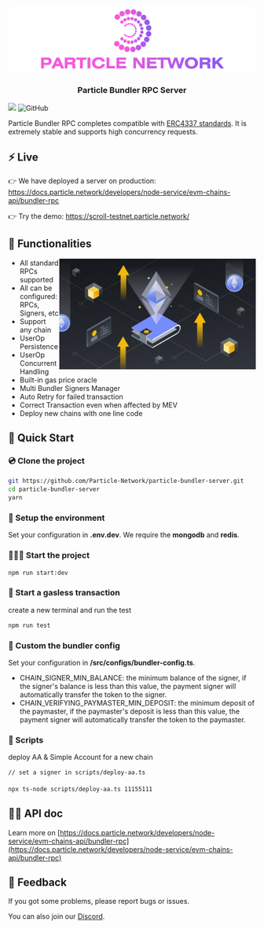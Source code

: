 <div align="center">
  <a href="https://particle.network/">
    <img src="./media/logo.png?raw=true" />
  </a>
  <h3>
    Particle Bundler RPC Server
  </h3>
</div>

![](https://img.shields.io/badge/Typescript-💪-blue?style=round)
![GitHub](https://img.shields.io/github/license/silviopaganini/nft-market?style=round)

Particle Bundler RPC completes compatible with [ERC4337 standards](https://eips.ethereum.org/EIPS/eip-4337). It is extremely stable and supports high concurrency requests.

## ⚡️ Live
👉 We have deployed a server on production: https://docs.particle.network/developers/node-service/evm-chains-api/bundler-rpc

👉 Try the demo: https://scroll-testnet.particle.network/

## 🔬 Functionalities
<img align="right" width="400" src="./media/image.png"></img>

- All standard RPCs supported
- All can be configured: RPCs, Signers, etc
- Support any chain
- UserOp Persistence
- UserOp Concurrent Handling
- Built-in gas price oracle
- Multi Bundler Signers Manager
- Auto Retry for failed transaction
- Correct Transaction even when affected by MEV
- Deploy new chains with one line code

## 🔧 Quick Start

### 💿 Clone the project
```bash
git https://github.com/Particle-Network/particle-bundler-server.git
cd particle-bundler-server
yarn
```

### 🧷 Setup the environment
Set your configuration in **.env.dev**. We require the **mongodb** and **redis**. 

### 🏄🏻‍♂️ Start the project
```bash
npm run start:dev
```

### 🖖 Start a gasless transaction
create a new terminal and run the test
```bash
npm run test
```

### 🧷 Custom the bundler config
Set your configuration in **/src/configs/bundler-config.ts**.

* CHAIN_SIGNER_MIN_BALANCE: the minimum balance of the signer, if the signer's balance is less than this value, the payment signer will automatically transfer the token to the signer.
* CHAIN_VERIFYING_PAYMASTER_MIN_DEPOSIT: the minimum deposit of the paymaster, if the paymaster's deposit is less than this value, the payment signer will automatically transfer the token to the paymaster.

### 📝 Scripts
deploy AA & Simple Account for a new chain
```bash
// set a signer in scripts/deploy-aa.ts

npx ts-node scripts/deploy-aa.ts 11155111
```


## 🛀🏽 API doc

Learn more on [https://docs.particle.network/developers/node-service/evm-chains-api/bundler-rpc](https://docs.particle.network/developers/node-service/evm-chains-api/bundler-rpc)

## 💼 Feedback

If you got some problems, please report bugs or issues.

You can also join our [Discord](https://discord.gg/2y44qr6CR2).